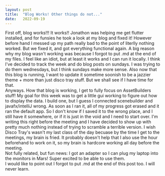 ```yaml
---
layout: post
title:  "Blog Works! Other things do not..."
date:   2022-09-19
---
```

First off, blog works!!! It works!! Jonathon was helping me get flutter installed, and for funsies he took a look at my blog and fixed it! However before hand I messed up my path really bad to the point of literlly nothing worked. But we fixed it, and got everything functional again. A big reason why my blog wasn't working was because I forgot to put .md at the end of my files. I feel like an idiot, but at least it works and I can run it locally. I think I've decided to track the week and do blog posts on sundays. I was trying to do them wednesdays, but I think sundays make more sense. Also now that this blog is running, I want to update it sometime soonish to be a jazzier theme + more than just disco tray stuff. But we shall see if I have time for that. <br />
Anyways. How that blog is working, I get to fully focus on AssetBuilders stuff! My goal for this week was to get a little gui working to figure out how to display the data. I build one, but I guess I connected scenebuilder and javafx/intelliJ wrong. As soon as I ran it, all of my progress got erased and it ran the default app. So I don't know if I saved it to the wrong place, and I still have it somewhere, or if it is just in the void and I need to start over. I'm writing this right before the meeting and I have decided to show up with pretty much nothing instead of trying to scramble a terrible version. I wish Disco Tray's wasn't my last class of the day becuase by the time I get to the meetings, my brain is fried. It probably doesn't help that I also use the hour beforehand to work on it, so my brain is hardcore working all day before the meeting. <br />
Not fully related, but fun news: I got an adapter so I can plug my laptop into the monitors in Mars! Super excited to be able to use them. <br />
I would like to point out I forgot to put .md at the end of this post too. I will never learn. 

